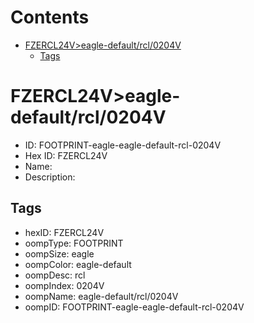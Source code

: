 



Contents
========

* [FZERCL24V>eagle-default/rcl/0204V](#fzercl24veagle-defaultrcl0204v)
	* [Tags](#tags)

# FZERCL24V>eagle-default/rcl/0204V

- ID: FOOTPRINT-eagle-eagle-default-rcl-0204V
- Hex ID: FZERCL24V
- Name: 
- Description: 

## Tags

- hexID: FZERCL24V
- oompType: FOOTPRINT
- oompSize: eagle
- oompColor: eagle-default
- oompDesc: rcl
- oompIndex: 0204V
- oompName: eagle-default/rcl/0204V
- oompID: FOOTPRINT-eagle-eagle-default-rcl-0204V
